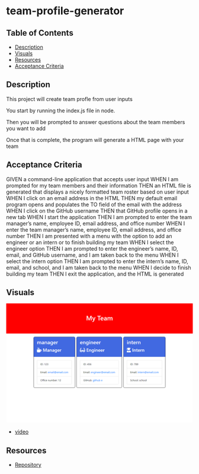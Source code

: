 # team-profile-generator

## Table of Contents
- [Description](#description)
- [Visuals](#visuals)
- [Resources](#resources)
- [Acceptance Criteria](#acceptance)

## Description

This project will create team profle from user inputs

You start by running the index.js file in node.

Then you will be prompted to answer questions about the team members you want to add

Once that is complete, the program will generate a HTML page with your team

## Acceptance Criteria

GIVEN a command-line application that accepts user input
WHEN I am prompted for my team members and their information
THEN an HTML file is generated that displays a nicely formatted team roster based on user input
WHEN I click on an email address in the HTML
THEN my default email program opens and populates the TO field of the email with the address
WHEN I click on the GitHub username
THEN that GitHub profile opens in a new tab
WHEN I start the application
THEN I am prompted to enter the team manager’s name, employee ID, email address, and office number
WHEN I enter the team manager’s name, employee ID, email address, and office number
THEN I am presented with a menu with the option to add an engineer or an intern or to finish building my team
WHEN I select the engineer option
THEN I am prompted to enter the engineer’s name, ID, email, and GitHub username, and I am taken back to the menu
WHEN I select the intern option
THEN I am prompted to enter the intern’s name, ID, email, and school, and I am taken back to the menu
WHEN I decide to finish building my team
THEN I exit the application, and the HTML is generated

## Visuals
![MyTeam](./img/My%20Team.png)

- [video](https://drive.google.com/file/d/1LkQDRJUdAnVCMqp9u-PXUuRs7W_NAIVP/view)

## Resources

- [Repository](https://github.com/sdivachuk/)
